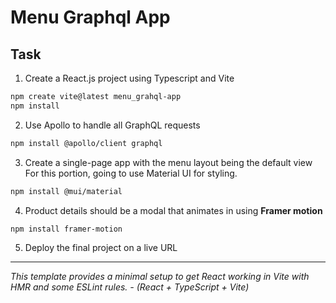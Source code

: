 # Menu Graphql App

## Task

1. Create a React.js project using Typescript and Vite

```bash
npm create vite@latest menu_grahql-app
npm install
```

2. Use Apollo to handle all GraphQL requests

```bash
npm install @apollo/client graphql
```

3. Create a single-page app with the menu layout being the default view
   For this portion, going to use Material UI for styling.

```bash
npm install @mui/material
```

4. Product details should be a modal that animates in using **Framer motion**

```bash
npm install framer-motion
```

5. Deploy the final project on a live URL

---

_This template provides a minimal setup to get React working in Vite with HMR and some ESLint rules. - (React + TypeScript + Vite)_
